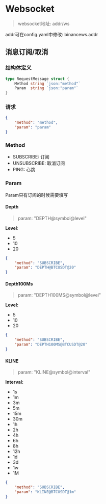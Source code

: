# Websocket 

> websocket地址: addr/ws

addr可在config.yaml中修改: binancews.addr


## 消息订阅/取消

### 结构体定义

```go
type RequestMessage struct {
	Method string `json:"method"`
	Param  string `json:"param"`
}
```

### 请求

```json
{
	"method": "method",
	"param": "param"
}
```

### Method

* SUBSCRIBE: 订阅
* UNSUBSCRIBE: 取消订阅
* PING: 心跳

### Param

Param只有订阅的时候需要填写

#### Depth
> param: "DEPTH@symbol@level"

**Level**: 

* 5
* 10
* 20

```json
{
	"method": "SUBSCRIBE",
	"param": "DEPTH@BTCUSDT@20"
}
```

#### Depth100Ms
> param: "DEPTH100MS@symbol@level"

**Level:**
* 5
* 10
* 20

```json
{
	"method": "SUBSCRIBE",
	"param": "DEPTH100MS@BTCUSDT@20"
}
```

#### KLINE
> param: "KLINE@symbol@interval"

**Interval:**
* 1s 
* 1m
* 3m
* 5m
* 15m
* 30m
* 1h
* 2h
* 4h
* 6h
* 8h
* 12h
* 1d
* 3d
* 1w
* 1M

```json
{
	"method": "SUBSCRIBE",
	"param": "KLINE@BTCUSDT@1m"
}
```
